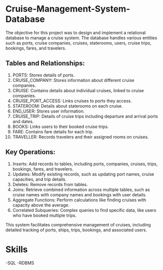 # Cruise-Management-System-Database
The objective for this project was to design and implement a relational database to manage a cruise system. The database handles various entities such as ports, cruise companies, cruises, staterooms, users, cruise trips, bookings, fares, and travelers.

## Tables and Relationships:

1. PORTS: Stores details of ports.
2. CRUISE_COMPANY: Stores information about different cruise companies.
3. CRUISE: Contains details about individual cruises, linked to cruise companies.
4. CRUISE_PORT_ACCESS: Links cruises to ports they access.
5. STATEROOM: Details about staterooms on each cruise.
6. END_USER: Stores user information.
7. CRUISE_TRIP: Details of cruise trips including departure and arrival ports and dates.
8. BOOKS: Links users to their booked cruise trips.
9. FARE: Contains fare details for each trip.
10. TRAVELLER: Records travelers and their assigned rooms on cruises.

## Key Operations:

1. Inserts: Add records to tables, including ports, companies, cruises, trips, bookings, fares, and travelers.
2. Updates: Modify existing records, such as updating port names, cruise capacities, and trip details.
3. Deletes: Remove records from tables.
4. Joins: Retrieve combined information across multiple tables, such as cruise names with company names and bookings with user details.
5. Aggregate Functions: Perform calculations like finding cruises with capacity above the average.
6. Correlated Subqueries: Complex queries to find specific data, like users who have booked multiple trips.

This system facilitates comprehensive management of cruises, including detailed tracking of ports, ships, trips, bookings, and associated users.

# Skills
-SQL
-RDBMS

